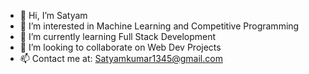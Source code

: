 - 👋 Hi, I’m Satyam
- 👀 I’m interested in Machine Learning and Competitive Programming
- 🌱 I’m currently learning Full Stack Development
- 💞️ I’m looking to collaborate on Web Dev Projects
- 📫 Contact me at: Satyamkumar1345@gmail.com

<!---
Satyam1345/Satyam1345 is a ✨ special ✨ repository because its `README.md` (this file) appears on your GitHub profile.
You can click the Preview link to take a look at your changes.
--->
